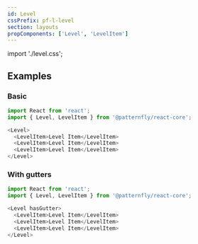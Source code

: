 ```yaml
---
id: Level
cssPrefix: pf-l-level
section: layouts
propComponents: ['Level', 'LevelItem']
---
```


import './level.css';

## Examples
### Basic
```js
import React from 'react';
import { Level, LevelItem } from '@patternfly/react-core';

<Level>
  <LevelItem>Level Item</LevelItem>
  <LevelItem>Level Item</LevelItem>
  <LevelItem>Level Item</LevelItem>
</Level>
```

### With gutters
```js
import React from 'react';
import { Level, LevelItem } from '@patternfly/react-core';

<Level hasGutter>
  <LevelItem>Level Item</LevelItem>
  <LevelItem>Level Item</LevelItem>
  <LevelItem>Level Item</LevelItem>
</Level>
```
